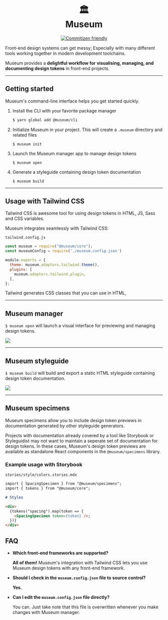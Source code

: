 <div align="center">
  <h1>🏛️<br>Museum</h1>
    
[![Commitizen friendly](https://img.shields.io/badge/commitizen-friendly-brightgreen.svg)](http://commitizen.github.io/cz-cli/)
</div>

Front-end design systems can get messy; Especially with many different tools working together in modern development toolchains.

Museum provides a **delightful workflow for visualising, managing, and documenting design tokens** in front-end projects.

---

## Getting started

Museum's command-line interface helps you get started quickly.

1. Install the CLI with your favorite package manager

   ```bash
   $ yarn global add @museum/cli
   ```

2. Initialize Museum in your project. This will create a `.museum` directory and related files

   ```
   $ museum init
   ```

3. Launch the Museum manager app to manage design tokens

   ```
   $ museum open
   ```

4. Generate a styleguide containing design token documentation
   ```
   $ museum build
   ```

---

## Usage with Tailwind CSS

Tailwind CSS is awesome tool for using design tokens in HTML, JS, Sass and CSS variables.

Museum integrates seamlessly with Tailwind CSS:

`tailwind.config.js`

```js
const museum = require("@museum/core");
const museumConfig = require('./museum.config.json')

module.exports = {
  theme: museum.adaptors.tailwind.theme(),
  plugins: [
    museum.adaptors.tailwind.plugin,
  ],
};
```

Tailwind generates CSS classes that you can use in HTML,

---

## Museum manager

`$ museum open` will launch a visual interface for previewing and managing design tokens.

![](https://placehold.it/1024x560)

---

## Museum styleguide

`$ museum build` will build and export a static HTML styleguide containing design token documentation.

![](https://placehold.it/1024x560)

---

## Museum specimens

Museum specimens allow you to include design token previews in documentation generated by other styleguide generators.

Projects with documentation already covered by a tool like Storybook or Styleguidist may not want to maintain a seperate set of documentation for design tokens. In these cases, Museum's design token previews are available as standalone React components in the `@museum/specimens` library.

### Example usage with Storybook

`stories/style/colors.stories.mdx`

```md
import { SpacingSpecimen } from "@museum/specimens";
import { tokens } from "@museum/core";

# Styles

<div>
  {tokens("spacing").map(token => {
    <SpacingSpecimen token={token} />;
  })}
</div>
```

## FAQ

- **Which front-end frameworks are supported?**

  **All of them!** Museum's integration with Tailwind CSS lets you use Museum design tokens with any front-end framework.

- **Should I check in the `museum.config.json` file to source control?**

  **Yes.**

- **Can I edit the `museum.config.json` file directly?**

  You can. Just take note that this file is overwritten whenever you make changes with Museum manager.

